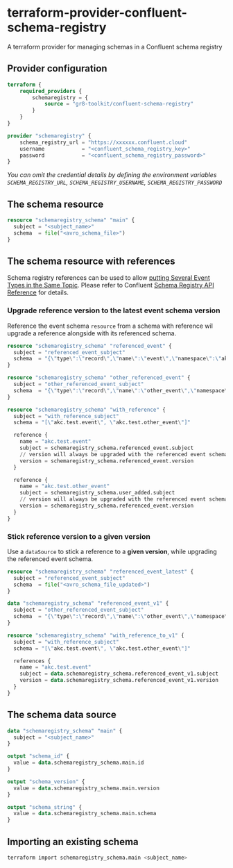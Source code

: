 # terraform-provider-confluent-schema-registry

A terraform provider for managing schemas in a Confluent schema registry

## Provider configuration

```terraform
terraform {
    required_providers {
        schemaregistry = {
            source = "gr8-toolkit/confluent-schema-registry"
        }
    }
}

provider "schemaregistry" {
    schema_registry_url = "https://xxxxxx.confluent.cloud"
    username            = "<confluent_schema_registry_key>"
    password            = "<confluent_schema_registry_password>"
}
```

_You can omit the credential details by defining the environment variables `SCHEMA_REGISTRY_URL`, `SCHEMA_REGISTRY_USERNAME`, `SCHEMA_REGISTRY_PASSWORD`_

## The schema resource

```terraform
resource "schemaregistry_schema" "main" {
  subject = "<subject_name>"
  schema  = file("<avro_schema_file>")
}
```

## The schema resource with references

Schema registry references can be used to allow [putting Several Event Types in the Same Topic](https://www.confluent.io/blog/multiple-event-types-in-the-same-kafka-topic/).
Please refer to Confluent [Schema Registry API Reference](https://docs.confluent.io/platform/current/schema-registry/develop/api.html) for details.

### Upgrade reference version to the latest event schema version

Reference the event schema `resource` from a schema with reference wil upgrade a reference alongside with its referenced schema.

```terraform
resource "schemaregistry_schema" "referenced_event" {
  subject = "referenced_event_subject"
  schema  = "{\"type\":\"record\",\"name\":\"event\",\"namespace\":\"akc.test\",\"fields\":[{\"name\":\"foo\",\"type\":\"string\"}]}"
}

resource "schemaregistry_schema" "other_referenced_event" {
  subject = "other_referenced_event_subject"
  schema  = "{\"type\":\"record\",\"name\":\"other_event\",\"namespace\":\"akc.test\",\"fields\":[{\"name\":\"bar\",\"type\":\"string\"}]}"
}

resource "schemaregistry_schema" "with_reference" {
  subject = "with_reference_subject"
  schema = "[\"akc.test.event\", \"akc.test.other_event\"]"

  reference {
    name = "akc.test.event"
    subject = schemaregistry_schema.referenced_event.subject
    // version will always be upgraded with the referenced event schema version  
    version = schemaregistry_schema.referenced_event.version
  }

  reference {
    name = "akc.test.other_event"
    subject = schemaregistry_schema.user_added.subject
    // version will always be upgraded with the referenced event schema version  
    version = schemaregistry_schema.referenced_event.version
  }
}
```

### Stick reference version to a given version

Use a `dataSource` to stick a reference to a **given version**, while upgrading the referenced event schema.

```terraform
resource "schemaregistry_schema" "referenced_event_latest" {
  subject = "referenced_event_subject"
  schema  = file("<avro_schema_file_updated>")
}

data "schemaregistry_schema" "referenced_event_v1" {
  subject = "other_referenced_event_subject"
  schema  = "{\"type\":\"record\",\"name\":\"other_event\",\"namespace\":\"akc.test\",\"fields\":[{\"name\":\"bar\",\"type\":\"string\"}]}"
}

resource "schemaregistry_schema" "with_reference_to_v1" {
  subject = "with_reference_subject"
  schema = "[\"akc.test.event\", \"akc.test.other_event\"]"

  references {
    name = "akc.test.event"
    subject = data.schemaregistry_schema.referenced_event_v1.subject
    version = data.schemaregistry_schema.referenced_event_v1.version
  }
}
```

## The schema data source

```terraform
data "schemaregistry_schema" "main" {
  subject = "<subject_name>"
}

output "schema_id" {
  value = data.schemaregistry_schema.main.id
}

output "schema_version" {
  value = data.schemaregistry_schema.main.version
}

output "schema_string" {
  value = data.schemaregistry_schema.main.schema
}
```

## Importing an existing schema

```bash
terraform import schemaregistry_schema.main <subject_name>
```
